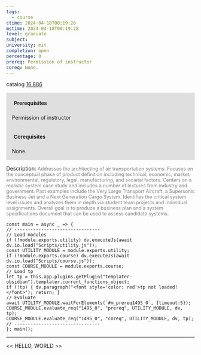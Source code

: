 ```yaml
---
tags:
  - course
ctime: 2024-04-18T00:19:28
mstime: 2024-04-18T00:19:28
level: graduate
subject: 
university: mit
completion: open
percentage: 0
prereq: Permission of instructor
coreq: None.
---
```


catalog [16.886](http://student.mit.edu/catalog/m16b.html#16.886)

<span style="display: block; padding: 15px; background-color: rgb(100, 100, 100, 0.2);"><font id="m_prereq1495_0" style="display: block; font-family: Arial, sans-serif; font-weight: bold; padding: 5px">Prerequisites</font><br><span id="prereq1495_0">Permission of instructor</span></span>
<span style="display: block; padding: 15px; background-color: rgb(100, 100, 100, 0.2);"><font id="m_coreq1495_0" style="display: block; font-family: Arial, sans-serif; font-weight: bold; padding: 5px">Corequisites</font><br><span id="coreq1495_0">None.</span></span>

<font style="">Description:</font>
<font style="color: grey; font-size: 0.8rem;">Addresses the architecting of air transportation systems.  Focuses on the conceptual phase of product definition including  technical, economic, market, environmental, regulatory, legal,  manufacturing, and societal factors. Centers on a realistic  system case study and includes a number of lectures from industry  and government. Past examples include the Very Large Transport  Aircraft, a Supersonic Business Jet and a Next Generation Cargo  System. Identifies the critical system level issues and  analyzes them in depth via student team projects and individual  assignments. Overall goal is to produce a  business plan and a system specifications document that can be used  to assess candidate systems.</font>

```dataviewjs
const main = async _ => {
// --------------------------------
// Load modules
if (!module.exports.utility) dv.executeJs(await dv.io.load("Scripts/utility.js"));
const UTILITY_MODULE = module.exports.utility;
if (!module.exports.course) dv.executeJs(await dv.io.load("Scripts/course.js"));
const COURSE_MODULE = module.exports.course;
// Load tp
let tp = this.app.plugins.getPlugin("templater-obsidian").templater.current_functions_object;
if (!tp) { dv.paragraph("<font style='color: red'>tp not loaded!</font>"); return; }
// Evaluate
await UTILITY_MODULE.waitForElements(`#m_prereq1495_0`, {timeout:5});
COURSE_MODULE.evaluate_req("1495_0", "prereq", UTILITY_MODULE, dv, tp);
COURSE_MODULE.evaluate_req("1495_0", "coreq", UTILITY_MODULE, dv, tp);
// --------------------------------
}; main();
```

---

<< HELLO, WORLD >>
